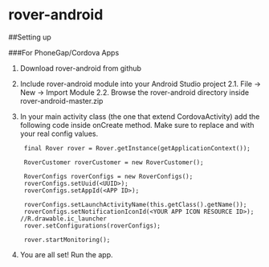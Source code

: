 # rover-android

##Setting up


###For PhoneGap/Cordova Apps

1. Download rover-android from github
2. Include rover-android module into your Android Studio project
    2.1. File -> New -> Import Module
    2.2. Browse the rover-android directory inside rover-android-master.zip
3. In your main activity class (the one that extend CordovaActivity) add the following code inside onCreate method. Make sure to replace <UUID> and <APP ID> with your real config values.


        final Rover rover = Rover.getInstance(getApplicationContext());

        RoverCustomer roverCustomer = new RoverCustomer();

        RoverConfigs roverConfigs = new RoverConfigs();
        roverConfigs.setUuid(<UUID>);
        roverConfigs.setAppId(<APP ID>);
        
        roverConfigs.setLaunchActivityName(this.getClass().getName());
        roverConfigs.setNotificationIconId(<YOUR APP ICON RESOURCE ID>); //R.drawable.ic_launcher
        rover.setConfigurations(roverConfigs);

        rover.startMonitoring();
        
4. You are all set! Run the app.
